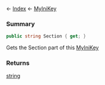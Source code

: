 ← [Index](Api-Index) ← [MyIniKey](VRage.Game.ModAPI.Ingame.Utilities.MyIniKey)

### Summary

```csharp
public string Section { get; }
```

Gets the Section part of this [MyIniKey](VRage.Game.ModAPI.Ingame.Utilities.MyIniKey) 

### Returns

[string](https://docs.microsoft.com/en-us/dotnet/api/system.string?view=netframework-4.6)


